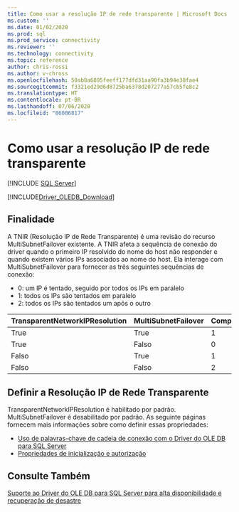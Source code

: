 ```yaml
---
title: Como usar a resolução IP de rede transparente | Microsoft Docs
ms.custom: ''
ms.date: 01/02/2020
ms.prod: sql
ms.prod_service: connectivity
ms.reviewer: ''
ms.technology: connectivity
ms.topic: reference
author: chris-rossi
ms.author: v-chross
ms.openlocfilehash: 50ab8a6895feeff177dfd31aa90fa3b94e38fae4
ms.sourcegitcommit: f3321ed29d6d8725ba6378d207277a57cb5fe8c2
ms.translationtype: HT
ms.contentlocale: pt-BR
ms.lasthandoff: 07/06/2020
ms.locfileid: "86006817"
---
```

# <a name="using-transparent-network-ip-resolution"></a>Como usar a resolução IP de rede transparente
[!INCLUDE [SQL Server](../../../includes/applies-to-version/sql-asdb-asdbmi-asa-pdw.md)]

[!INCLUDE[Driver_OLEDB_Download](../../../includes/driver_oledb_download.md)]

## <a name="purpose"></a>Finalidade
A TNIR (Resolução IP de Rede Transparente) é uma revisão do recurso MultiSubnetFailover existente. A TNIR afeta a sequência de conexão do driver quando o primeiro IP resolvido do nome do host não responder e quando existem vários IPs associados ao nome do host. Ela interage com MultiSubnetFailover para fornecer as três seguintes sequências de conexão:<br />
* 0: um IP é tentado, seguido por todos os IPs em paralelo
* 1: todos os IPs são tentados em paralelo
* 2: todos os IPs são tentados um após o outro

|TransparentNetworkIPResolution|MultiSubnetFailover|Comportamento|
|--------|--------|--------|
|True|True|1|
|True|Falso|0|
|Falso|True|1|
|Falso|Falso|2|

## <a name="setting-transparent-network-ip-resolution"></a>Definir a Resolução IP de Rede Transparente
TransparentNetworkIPResolution é habilitado por padrão. MultiSubnetFailover é desabilitado por padrão. As seguinte páginas fornecem mais informações sobre como definir essas propriedades: 
- [Uso de palavras-chave de cadeia de conexão com o Driver do OLE DB para SQL Server](..\applications\using-connection-string-keywords-with-oledb-driver-for-sql-server.md)
- [Propriedades de inicialização e autorização](..\ole-db-data-source-objects\initialization-and-authorization-properties.md)

## <a name="see-also"></a>Consulte Também 
[Suporte ao Driver do OLE DB para SQL Server para alta disponibilidade e recuperação de desastre](./oledb-driver-for-sql-server-support-for-high-availability-disaster-recovery.md)
